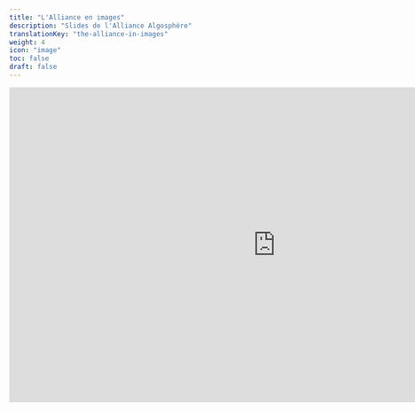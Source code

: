```yaml
---
title: "L'Alliance en images"
description: "Slides de l'Alliance Algosphère"
translationKey: "the-alliance-in-images"
weight: 4
icon: "image"
toc: false
draft: false
---
```


<iframe src="https://docs.google.com/presentation/d/e/2PACX-1vSRvtH7IpCIIIIjbpXI4ppOP5BUssbA2egBzMrCRAQORTFFeAby7gQIUOjp40q9o4YonSuthinv08gv/embed?start=false&loop=true&delayms=60000" frameborder="0" width="960" height="569" allowfullscreen="true" mozallowfullscreen="true" webkitallowfullscreen="true"></iframe>
